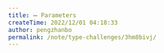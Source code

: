 ```yaml
---
title: ➖ Parameters
createTime: 2022/12/01 04:18:33
author: pengzhanbo
permalink: /note/type-challenges/3hm8bivj/
---
```

